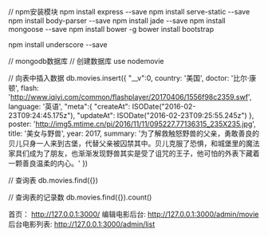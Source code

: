 // npm安装模块
npm install express --save
npm install serve-static --save
npm install body-parser --save
npm install jade --save
npm install mongoose --save
npm install bower -g
bower install bootstrap

npm install underscore --save

// mongodb数据库
// 创建数据库 
use nodemovie

// 向表中插入数据
db.movies.insert({
"__v":0,
country: '美国',
doctor: '比尔·康顿',
flash: 'http://www.iqiyi.com/common/flashplayer/20170406/1556f98c2359.swf',
language: '英语',
"meta":{
	"createAt": ISODate("2016-02-23T09:24:45.175z"),
	"updateAt": ISODate("2016-02-23T09:25:55.245z")
},
poster: 'http://img5.mtime.cn/pi/2016/11/11/095227.77136315_235X235.jpg',
title: '美女与野兽',
year: 2017,
summary: '为了解救触怒野兽的父亲，勇敢善良的贝儿只身一人来到古堡，代替父亲被囚禁其中。贝儿克服了恐惧，和城堡里的魔法家具们成为了朋友，也渐渐发现野兽其实是受了诅咒的王子，他可怕的外表下藏着一颗善良温柔的内心。'
})

// 查询表
db.movies.find({})

// 查询表的记录数
db.movies.find({}).count()


首页： http://127.0.0.1:3000/
编辑电影后台:  http://127.0.0.1:3000/admin/movie
后台电影列表:  http://127.0.0.1:3000/admin/list
